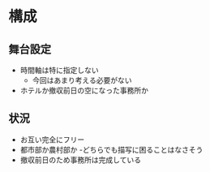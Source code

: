 # 構成

## 舞台設定

- 時間軸は特に指定しない
  - 今回はあまり考える必要がない
- ホテルか撤収前日の空になった事務所か

## 状況

- お互い完全にフリー
- 都市部か農村部か
  -どちらでも描写に困ることはなさそう
- 撤収前日のため事務所は完成している
